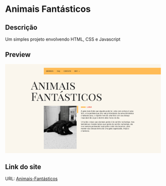 # Animais Fantásticos

## Descrição

Um simples projeto envolvendo HTML, CSS e Javascript

## Preview
![](./img/screenshot.png)

## Link do site

URL: [Animais-Fantásticos]()
